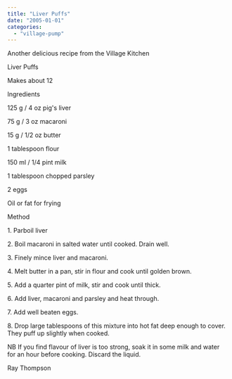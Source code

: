 ```yaml
---
title: "Liver Puffs"
date: "2005-01-01"
categories: 
  - "village-pump"
---
```


Another delicious recipe from the Village Kitchen

Liver Puffs

Makes about 12

Ingredients

125 g / 4 oz pig's liver

75 g / 3 oz macaroni

15 g / 1/2 oz butter

1 tablespoon flour

150 ml / 1/4 pint milk

1 tablespoon chopped parsley

2 eggs

Oil or fat for frying

Method

1\. Parboil liver

2\. Boil macaroni in salted water until cooked. Drain well.

3\. Finely mince liver and macaroni.

4\. Melt butter in a pan, stir in flour and cook until golden brown.

5\. Add a quarter pint of milk, stir and cook until thick.

6\. Add liver, macaroni and parsley and heat through.

7\. Add well beaten eggs.

8\. Drop large tablespoons of this mixture into hot fat deep enough to cover. They puff up slightly when cooked.

NB If you find flavour of liver is too strong, soak it in some milk and water for an hour before cooking. Discard the liquid.

Ray Thompson
